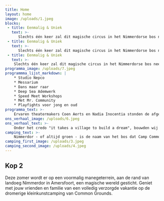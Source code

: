 ```yaml
---
title: Home
layout: home
image: /uploads/1.jpeg
blocks: 
 - title: Eenmalig & Uniek
   text: >-
      Slechts één keer zal dit magische circus in het Nimmerdorse bos neerstrijken. Dat maakt van Camp Common Grounds een once in a lifetime experience.
 - title: Eenmalig & Uniek
   text: >-
      Slechts één keer zal dit magische circus in het Nimmerdorse bos neerstrijken. Dat maakt van Camp Common Grounds een once in a lifetime experience.
 - title: Eenmalig & Uniek
   text: >-
    Slechts één keer zal dit magische circus in het Nimmerdorse bos neerstrijken. Dat maakt van Camp Common Grounds een once in a lifetime experience.      
programma_image: /uploads/7.jpeg
programmma_lijst_markdown: |
    * Studio Nepco
    * Messarium
    * Dans maar raar
    * Deep Sea Ademwerk
    * Speed Meet Workshops
    * Met Mr. Community
    * Playfights voor jong en oud
programma_text: >-
    Ervaren theatermakers Coen Aerts en Nadia Inocentia stonden de afgelopen jaren op vele festivals en theatervloeren. Rond de centrale thema's duurzaamheid gemeenschap, de oceaan en het universum, creëerden zij een bijzonder programma voor jong en oud. 
ons_verhaal_image: /uploads/6.jpeg
ons_verhaal_text: >- 
    Onder het credo "it takes a village to build a dream", bouwden wij een magische kampeerervaring waarin verbeelding en verbinding centraal moeten staan. Het decor; een oud manegeneterrein waar in 2022 Europa's meest duurzame wijk zal verrijzen.
camping_text: >-
    Nimmerdor - of altijd groen - is de naam van het bos dat Camp Common Grounds haar thuis noemt. Het naastgelegen natuurgebied Den Treek wordt met haar vennen, heide, meren en uitgestreke zandverstuiving als beschouwd als een van de mooiste plekken van Nederland
camping_first_image: /uploads/3.jpeg
camping_second_image: /uploads/4.jpeg
---
```


## Kop 2
Deze zomer wordt er  op een voormalig manegeterrein, aan de rand van landoeg Nimmerdor in Amersfoort, een magische wereld gesticht. Geniet met jouw vrienden en familie van een volledig verzorgde vakantie op de dromerige kleinkunstcamping van Common Grounds.